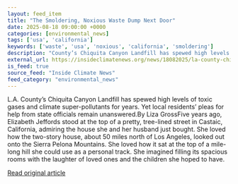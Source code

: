 ```yaml
---
layout: feed_item
title: "The Smoldering, Noxious Waste Dump Next Door"
date: 2025-08-18 09:00:00 +0000
categories: [environmental_news]
tags: ['usa', 'california']
keywords: ['waste', 'usa', 'noxious', 'california', 'smoldering']
description: "County’s Chiquita Canyon Landfill has spewed high levels of toxic gases and climate super-pollutants for years"
external_url: https://insideclimatenews.org/news/18082025/la-county-chiquita-canyon-landfill-toxic-waste-pollution/
is_feed: true
source_feed: "Inside Climate News"
feed_category: "environmental_news"
---
```


L.A. County’s Chiquita Canyon Landfill has spewed high levels of toxic gases and climate super-pollutants for years. Yet local residents’ pleas for help from state officials remain unanswered.By Liza GrossFive years ago, Elizabeth Jeffords stood at the top of a pretty, tree-lined street in Castaic, California, admiring the house she and her husband just bought. She loved how the two-story house, about 50 miles north of Los Angeles, looked out onto the Sierra Pelona Mountains. She loved how it sat at the top of a mile-long hill she could use as a personal track. She imagined filling its spacious rooms with the laughter of loved ones and the children she hoped to have.&nbsp;

[Read original article](https://insideclimatenews.org/news/18082025/la-county-chiquita-canyon-landfill-toxic-waste-pollution/)
